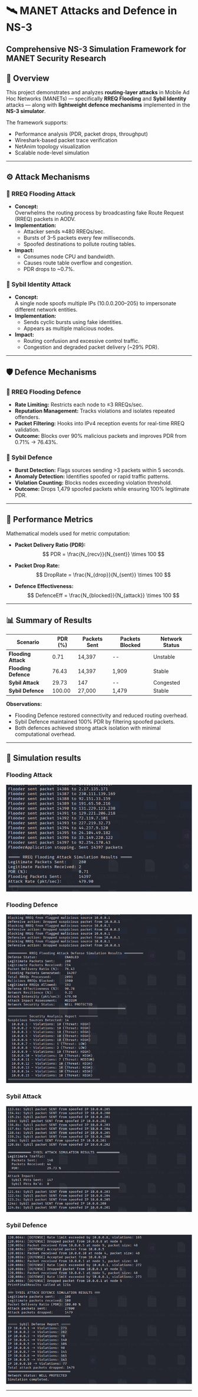 # 🛰️ MANET Attacks and Defence in NS-3
**Comprehensive NS-3 Simulation Framework for MANET Security Research**
---

## 🚀 Overview

This project demonstrates and analyzes **routing-layer attacks** in Mobile Ad Hoc Networks (MANETs) — specifically **RREQ Flooding** and **Sybil Identity** attacks — along with **lightweight defence mechanisms** implemented in the **NS-3 simulator**.

The framework supports:
- Performance analysis (PDR, packet drops, throughput)
- Wireshark-based packet trace verification
- NetAnim topology visualization
- Scalable node-level simulation

---

## ⚙️ Attack Mechanisms

### 🔸 RREQ Flooding Attack
- **Concept:**  
  Overwhelms the routing process by broadcasting fake Route Request (RREQ) packets in AODV.
- **Implementation:**  
  - Attacker sends ≈480 RREQs/sec.
  - Bursts of 3–5 packets every few milliseconds.
  - Spoofed destinations to pollute routing tables.
- **Impact:**  
  - Consumes node CPU and bandwidth.  
  - Causes route table overflow and congestion.  
  - PDR drops to ~0.7%.

### 🔸 Sybil Identity Attack
- **Concept:**  
  A single node spoofs multiple IPs (10.0.0.200–205) to impersonate different network entities.
- **Implementation:**  
  - Sends cyclic bursts using fake identities.
  - Appears as multiple malicious nodes.
- **Impact:**  
  - Routing confusion and excessive control traffic.  
  - Congestion and degraded packet delivery (~29% PDR).

---

## 🛡️ Defence Mechanisms

### 🔹 RREQ Flooding Defence
- **Rate Limiting:** Restricts each node to ≤3 RREQs/sec.  
- **Reputation Management:** Tracks violations and isolates repeated offenders.  
- **Packet Filtering:** Hooks into IPv4 reception events for real-time RREQ validation.  
- **Outcome:** Blocks over 90% malicious packets and improves PDR from 0.71% → 76.43%.

### 🔹 Sybil Defence
- **Burst Detection:** Flags sources sending >3 packets within 5 seconds.  
- **Anomaly Detection:** Identifies spoofed or rapid traffic patterns.  
- **Violation Counting:** Blocks nodes exceeding violation threshold.  
- **Outcome:** Drops 1,479 spoofed packets while ensuring 100% legitimate PDR.

---

## 🧮 Performance Metrics

Mathematical models used for metric computation:

- **Packet Delivery Ratio (PDR):**
  $$
  PDR = \frac{N_{recv}}{N_{sent}} \times 100
  $$

- **Packet Drop Rate:**
  $$
  DropRate = \frac{N_{drop}}{N_{sent}} \times 100
  $$

- **Defence Effectiveness:**
  $$
  DefenceEff = \frac{N_{blocked}}{N_{attack}} \times 100
  $$

---

## 📊 Summary of Results

| Scenario | PDR (%) | Packets Sent | Packets Blocked | Network Status |
|-----------|----------|---------------|------------------|----------------|
| **Flooding Attack** | 0.71 | 14,397 | -- | Unstable |
| **Flooding Defence** | 76.43 | 14,397 | 1,909 | Stable |
| **Sybil Attack** | 29.73 | 147 | -- | Congested |
| **Sybil Defence** | 100.00 | 27,000 | 1,479 | Stable |

**Observations:**
- Flooding Defence restored connectivity and reduced routing overhead.  
- Sybil Defence maintained 100% PDR by filtering spoofed packets.  
- Both defences achieved strong attack isolation with minimal computational overhead.

---

## 🧪 Simulation results

### Flooding Attack
![Flooding Attack](results/images/flooding-attack-result.png)

### Flooding Defence
![Flooding Defence](results/images/flooding-attack-defence.png)

### Sybil Attack
![Sybil Attack](results/images/sybil-attack-result.png)

### Sybil Defence
![Sybil Defence](results/images/sybil-defence-result.png)

---





